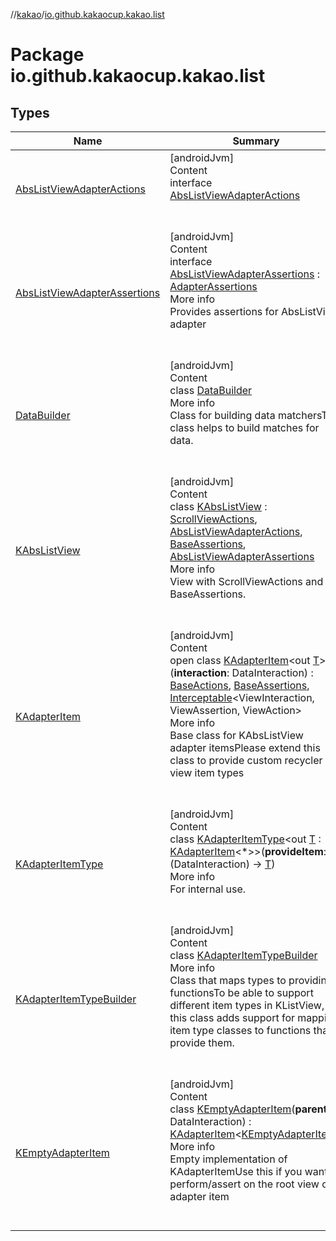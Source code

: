 //[kakao](../../index.md)/[io.github.kakaocup.kakao.list](index.md)



# Package io.github.kakaocup.kakao.list  


## Types  
  
|  Name |  Summary | 
|---|---|
| <a name="io.github.kakaocup.kakao.list/AbsListViewAdapterActions///PointingToDeclaration/"></a>[AbsListViewAdapterActions](-abs-list-view-adapter-actions/index.md)| <a name="io.github.kakaocup.kakao.list/AbsListViewAdapterActions///PointingToDeclaration/"></a>[androidJvm]  <br>Content  <br>interface [AbsListViewAdapterActions](-abs-list-view-adapter-actions/index.md)  <br><br><br>|
| <a name="io.github.kakaocup.kakao.list/AbsListViewAdapterAssertions///PointingToDeclaration/"></a>[AbsListViewAdapterAssertions](-abs-list-view-adapter-assertions/index.md)| <a name="io.github.kakaocup.kakao.list/AbsListViewAdapterAssertions///PointingToDeclaration/"></a>[androidJvm]  <br>Content  <br>interface [AbsListViewAdapterAssertions](-abs-list-view-adapter-assertions/index.md) : [AdapterAssertions](../io.github.kakaocup.kakao.common.assertions/-adapter-assertions/index.md)  <br>More info  <br>Provides assertions for AbsListView adapter  <br><br><br>|
| <a name="io.github.kakaocup.kakao.list/DataBuilder///PointingToDeclaration/"></a>[DataBuilder](-data-builder/index.md)| <a name="io.github.kakaocup.kakao.list/DataBuilder///PointingToDeclaration/"></a>[androidJvm]  <br>Content  <br>class [DataBuilder](-data-builder/index.md)  <br>More info  <br>Class for building data matchersThis class helps to build matches for data.  <br><br><br>|
| <a name="io.github.kakaocup.kakao.list/KAbsListView///PointingToDeclaration/"></a>[KAbsListView](-k-abs-list-view/index.md)| <a name="io.github.kakaocup.kakao.list/KAbsListView///PointingToDeclaration/"></a>[androidJvm]  <br>Content  <br>class [KAbsListView](-k-abs-list-view/index.md) : [ScrollViewActions](../io.github.kakaocup.kakao.scroll/-scroll-view-actions/index.md), [AbsListViewAdapterActions](-abs-list-view-adapter-actions/index.md), [BaseAssertions](../io.github.kakaocup.kakao.common.assertions/-base-assertions/index.md), [AbsListViewAdapterAssertions](-abs-list-view-adapter-assertions/index.md)  <br>More info  <br>View with ScrollViewActions and BaseAssertions.  <br><br><br>|
| <a name="io.github.kakaocup.kakao.list/KAdapterItem///PointingToDeclaration/"></a>[KAdapterItem](-k-adapter-item/index.md)| <a name="io.github.kakaocup.kakao.list/KAdapterItem///PointingToDeclaration/"></a>[androidJvm]  <br>Content  <br>open class [KAdapterItem](-k-adapter-item/index.md)<out [T](-k-adapter-item/index.md)>(**interaction**: DataInteraction) : [BaseActions](../io.github.kakaocup.kakao.common.actions/-base-actions/index.md), [BaseAssertions](../io.github.kakaocup.kakao.common.assertions/-base-assertions/index.md), [Interceptable](../io.github.kakaocup.kakao.intercept/-interceptable/index.md)<ViewInteraction, ViewAssertion, ViewAction>   <br>More info  <br>Base class for KAbsListView adapter itemsPlease extend this class to provide custom recycler view item types  <br><br><br>|
| <a name="io.github.kakaocup.kakao.list/KAdapterItemType///PointingToDeclaration/"></a>[KAdapterItemType](-k-adapter-item-type/index.md)| <a name="io.github.kakaocup.kakao.list/KAdapterItemType///PointingToDeclaration/"></a>[androidJvm]  <br>Content  <br>class [KAdapterItemType](-k-adapter-item-type/index.md)<out [T](-k-adapter-item-type/index.md) : [KAdapterItem](-k-adapter-item/index.md)<*>>(**provideItem**: (DataInteraction) -> [T](-k-adapter-item-type/index.md))  <br>More info  <br>For internal use.  <br><br><br>|
| <a name="io.github.kakaocup.kakao.list/KAdapterItemTypeBuilder///PointingToDeclaration/"></a>[KAdapterItemTypeBuilder](-k-adapter-item-type-builder/index.md)| <a name="io.github.kakaocup.kakao.list/KAdapterItemTypeBuilder///PointingToDeclaration/"></a>[androidJvm]  <br>Content  <br>class [KAdapterItemTypeBuilder](-k-adapter-item-type-builder/index.md)  <br>More info  <br>Class that maps types to providing functionsTo be able to support different item types in KListView, this class adds support for mapping item type classes to functions that provide them.  <br><br><br>|
| <a name="io.github.kakaocup.kakao.list/KEmptyAdapterItem///PointingToDeclaration/"></a>[KEmptyAdapterItem](-k-empty-adapter-item/index.md)| <a name="io.github.kakaocup.kakao.list/KEmptyAdapterItem///PointingToDeclaration/"></a>[androidJvm]  <br>Content  <br>class [KEmptyAdapterItem](-k-empty-adapter-item/index.md)(**parent**: DataInteraction) : [KAdapterItem](-k-adapter-item/index.md)<[KEmptyAdapterItem](-k-empty-adapter-item/index.md)>   <br>More info  <br>Empty implementation of KAdapterItemUse this if you want to perform/assert on the root view of adapter item  <br><br><br>|

